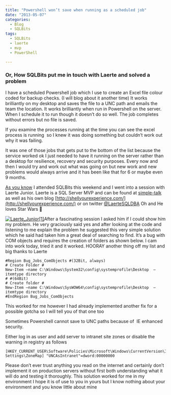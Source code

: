 ```yaml
---
title: "Powershell won’t save when running as a scheduled job"
date: "2013-05-07"
categories:
  - Blog
  - SQLBits
tags:
  - SQLBits
  - laerte
  - mvp
  - PowerShell

---
```

### Or, How SQLBits put me in touch with Laerte and solved a problem

I have a scheduled Powershell job which I use to create an Excel file colour coded for backup checks. (I will blog about it another time) It works brilliantly on my desktop and saves the file to a UNC path and emails the team the location. It works brilliantly when run in Powershell on the server. When I schedule it to run though it doesn’t do so well. The job completes without errors but no file is saved.

If you examine the processes running at the time you can see the excel process is running  so I knew it was doing something but couldn’t work out why it was failing.

It was one of those jobs that gets put to the bottom of the list because the service worked ok I just needed to have it running on the server rather than a desktop for resilience, recovery and security purposes. Every now and then I would try and work out what was going on but new work and new problems would always arrive and it has been like that for 6 or maybe even 9 months.

[As you know](https://blog.robsewell.com/12-things-i-learnt-at-sqlbits-xi/) I attended SQLBits this weekend and I went into a session with Laerte Junior. Laerte is a SQL Server MVP and can be found at [simple-talk](https://www.simple-talk.com/author/laerte-junior/) as well as his own blog [http://shellyourexperience.com/](http://shellyourexperience.com/) or on twitter [@LaerteSQLDBA](https://twitter.com/LaerteSQLDBA) Oh and He loves Star Wars 🙂

[![Laerte_Junior[1]](https://i0.wp.com/sqldbawithabeard.com/wp-content/uploads/2013/05/laerte_junior1_thumb.jpg?resize=168%2C223 "Laerte_Junior[1]")](https://i0.wp.com/sqldbawithabeard.com/wp-content/uploads/2013/05/laerte_junior1.jpg)After a fascinating session I asked him if I could show him my problem. He very graciously said yes and after looking at the code and listening to me explain the problem he suggested this very simple solution which he said had taken him a great deal of searching to find. It’s a bug with COM objects and requires the creation of folders as shown below. I cam into work today, tried it and it worked. HOORAY another thing off my list and big thanks to Laerte

    #Region Bug_Jobs_ComObjects #(32Bit, always)
    # Create Folder #
    New-Item –name C:\Windows\System32\config\systemprofile\Desktop  –itemtype directory
    # #(64Bit)
    # Create folder #
    New-Item –name C:\Windows\SysWOW64\config\systemprofile\Desktop  –itemtype directory
    #EndRegion Bug_Jobs_ComObjects

This worked for me however I had already implemented another fix for a possible gotcha so I will tell you of that one too

Sometimes Powershell cannot save to UNC paths because of  IE enhanced security.

Either log in as user and add server to intranet site zones or disable the warning in registry as follows

    [HKEY_CURRENT_USER\Software\Policies\Microsoft\Windows\CurrentVersion\Internet Settings\ZoneMap] "UNCAsIntranet"=dword:00000000

Please don’t ever trust anything you read on the internet and certainly don’t implement it on production servers without first both understanding what it will do and testing it thoroughly. This solution worked for me in my environment I hope it is of use to you in yours but I know nothing about your environment and you know little about mine


